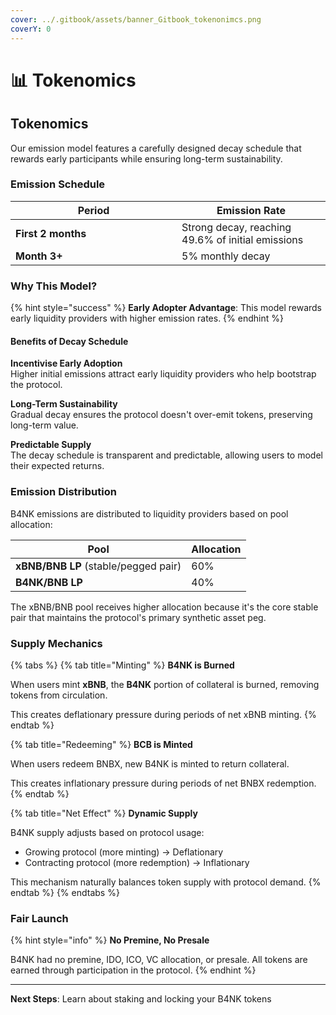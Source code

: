 ```yaml
---
cover: ../.gitbook/assets/banner_Gitbook_tokenonimcs.png
coverY: 0
---
```


# 📊 Tokenomics

## Tokenomics

Our emission model features a carefully designed decay schedule that rewards early participants while ensuring long-term sustainability.

### Emission Schedule

<table><thead><tr><th width="250">Period</th><th>Emission Rate</th></tr></thead><tbody><tr><td><strong>First 2 months</strong></td><td>Strong decay, reaching 49.6% of initial emissions</td></tr><tr><td><strong>Month 3+</strong></td><td>5% monthly decay</td></tr></tbody></table>

### Why This Model?

{% hint style="success" %}
**Early Adopter Advantage**: This model rewards early liquidity providers with higher emission rates.
{% endhint %}

#### Benefits of Decay Schedule

**Incentivise Early Adoption**\
Higher initial emissions attract early liquidity providers who help bootstrap the protocol.

**Long-Term Sustainability**\
Gradual decay ensures the protocol doesn't over-emit tokens, preserving long-term value.

**Predictable Supply**\
The decay schedule is transparent and predictable, allowing users to model their expected returns.

### Emission Distribution

B4NK emissions are distributed to liquidity providers based on pool allocation:

| Pool                                 | Allocation |
| ------------------------------------ | ---------- |
| **xBNB/BNB LP** (stable/pegged pair) | 60%        |
| **B4NK/BNB LP**                      | 40%        |

The xBNB/BNB pool receives higher allocation because it's the core stable pair that maintains the protocol's primary synthetic asset peg.

### Supply Mechanics

{% tabs %}
{% tab title="Minting" %}
**B4NK is Burned**

When users mint **xBNB**, the **B4NK** portion of collateral is burned, removing tokens from circulation.

This creates deflationary pressure during periods of net xBNB minting.
{% endtab %}

{% tab title="Redeeming" %}
**BCB is Minted**

When users redeem BNBX, new B4NK is minted to return collateral.

This creates inflationary pressure during periods of net BNBX redemption.
{% endtab %}

{% tab title="Net Effect" %}
**Dynamic Supply**

B4NK supply adjusts based on protocol usage:

* Growing protocol (more minting) → Deflationary
* Contracting protocol (more redemption) → Inflationary

This mechanism naturally balances token supply with protocol demand.
{% endtab %}
{% endtabs %}

### Fair Launch

{% hint style="info" %}
**No Premine, No Presale**

B4NK had no premine, IDO, ICO, VC allocation, or presale. All tokens are earned through participation in the protocol.
{% endhint %}

***

**Next Steps**: Learn about staking and locking your B4NK tokens
